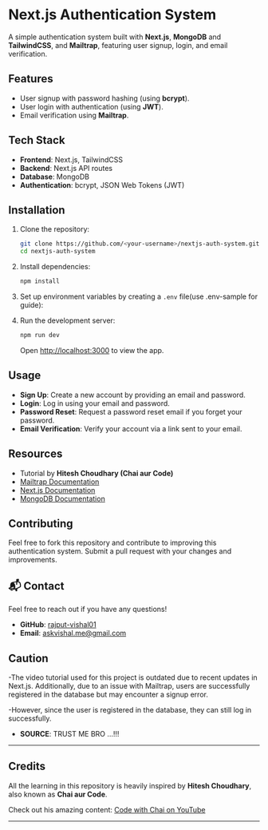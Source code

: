 # Next.js Authentication System

A simple authentication system built with **Next.js**, **MongoDB** and **TailwindCSS**, and **Mailtrap**, featuring user signup, login, and email verification.

## Features

- User signup with password hashing (using **bcrypt**).
- User login with authentication (using **JWT**).
- Email verification using **Mailtrap**.

## Tech Stack

- **Frontend**: Next.js, TailwindCSS
- **Backend**: Next.js API routes
- **Database**: MongoDB
- **Authentication**: bcrypt, JSON Web Tokens (JWT)

## Installation

1. Clone the repository:

   ```bash
   git clone https://github.com/<your-username>/nextjs-auth-system.git
   cd nextjs-auth-system
   ```

2. Install dependencies:

   ```bash
   npm install
   ```

3. Set up environment variables by creating a `.env` file(use .env-sample for guide):

4. Run the development server:
   ```bash
   npm run dev
   ```
   Open [http://localhost:3000](http://localhost:3000) to view the app.

## Usage

- **Sign Up**: Create a new account by providing an email and password.
- **Login**: Log in using your email and password.
- **Password Reset**: Request a password reset email if you forget your password.
- **Email Verification**: Verify your account via a link sent to your email.

## Resources

- Tutorial by **Hitesh Choudhary (Chai aur Code)**
- [Mailtrap Documentation](https://mailtrap.io/)
- [Next.js Documentation](https://nextjs.org/docs)
- [MongoDB Documentation](https://www.mongodb.com/docs/)

## Contributing

Feel free to fork this repository and contribute to improving this authentication system. Submit a pull request with your changes and improvements.

## 📬 Contact

Feel free to reach out if you have any questions!

- **GitHub**: [rajput-vishal01](https://github.com/rajput-vishal01)
- **Email**: [askvishal.me@gmail.com](mailto:askvishal.me@gmail.com)

## Caution

-The video tutorial used for this project is outdated due to recent updates in Next.js. Additionally, due to an issue with Mailtrap, users are successfully registered in the database but may encounter a signup error.

-However, since the user is registered in the database, they can still log in successfully.

- **SOURCE**: TRUST ME BRO ...!!!

---

## Credits

All the learning in this repository is heavily inspired by **Hitesh Choudhary**, also known as **Chai aur Code**.

Check out his amazing content:
[Code with Chai on YouTube](https://www.youtube.com/c/HiteshChoudharydotcom)

---
